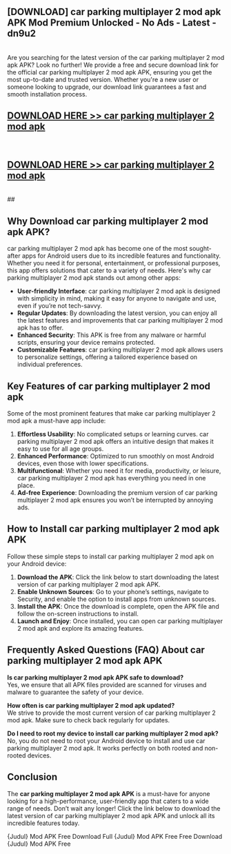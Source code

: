 ## [DOWNLOAD] car parking multiplayer 2 mod apk APK Mod  Premium Unlocked - No Ads - Latest - dn9u2 <br>
<br>
Are you searching for the latest version of the car parking multiplayer 2 mod apk APK? Look no further! We provide a free and secure download link for the official car parking multiplayer 2 mod apk APK, ensuring you get the most up-to-date and trusted version. Whether you're a new user or someone looking to upgrade, our download link guarantees a fast and smooth installation process.


## [DOWNLOAD HERE >> car parking multiplayer 2 mod apk](http://leaked.freeplayer.one?title=car_parking_multiplayer_2_mod_apk&ref=06)
  <br>

## [DOWNLOAD HERE >> car parking multiplayer 2 mod apk](http://leaked.freeplayer.one?title=car_parking_multiplayer_2_mod_apk&ref=06)
  <br>
  ##



## Why Download car parking multiplayer 2 mod apk APK?

car parking multiplayer 2 mod apk has become one of the most sought-after apps for Android users due to its incredible features and functionality. Whether you need it for personal, entertainment, or professional purposes, this app offers solutions that cater to a variety of needs. Here's why car parking multiplayer 2 mod apk stands out among other apps:

- **User-friendly Interface**: car parking multiplayer 2 mod apk is designed with simplicity in mind, making it easy for anyone to navigate and use, even if you’re not tech-savvy.
- **Regular Updates**: By downloading the latest version, you can enjoy all the latest features and improvements that car parking multiplayer 2 mod apk has to offer.
- **Enhanced Security**: This APK is free from any malware or harmful scripts, ensuring your device remains protected.
- **Customizable Features**: car parking multiplayer 2 mod apk allows users to personalize settings, offering a tailored experience based on individual preferences.

## Key Features of car parking multiplayer 2 mod apk

Some of the most prominent features that make car parking multiplayer 2 mod apk a must-have app include:

1. **Effortless Usability**: No complicated setups or learning curves. car parking multiplayer 2 mod apk offers an intuitive design that makes it easy to use for all age groups.
2. **Enhanced Performance**: Optimized to run smoothly on most Android devices, even those with lower specifications.
3. **Multifunctional**: Whether you need it for media, productivity, or leisure, car parking multiplayer 2 mod apk has everything you need in one place.
4. **Ad-free Experience**: Downloading the premium version of car parking multiplayer 2 mod apk ensures you won’t be interrupted by annoying ads.

## How to Install car parking multiplayer 2 mod apk APK

Follow these simple steps to install car parking multiplayer 2 mod apk on your Android device:

1. **Download the APK**: Click the link below to start downloading the latest version of car parking multiplayer 2 mod apk APK.
2. **Enable Unknown Sources**: Go to your phone’s settings, navigate to Security, and enable the option to install apps from unknown sources.
3. **Install the APK**: Once the download is complete, open the APK file and follow the on-screen instructions to install.
4. **Launch and Enjoy**: Once installed, you can open car parking multiplayer 2 mod apk and explore its amazing features.

## Frequently Asked Questions (FAQ) About car parking multiplayer 2 mod apk APK

**Is car parking multiplayer 2 mod apk APK safe to download?**  
Yes, we ensure that all APK files provided are scanned for viruses and malware to guarantee the safety of your device.

**How often is car parking multiplayer 2 mod apk updated?**  
We strive to provide the most current version of car parking multiplayer 2 mod apk. Make sure to check back regularly for updates.

**Do I need to root my device to install car parking multiplayer 2 mod apk?**  
No, you do not need to root your Android device to install and use car parking multiplayer 2 mod apk. It works perfectly on both rooted and non-rooted devices.

## Conclusion

The **car parking multiplayer 2 mod apk APK** is a must-have for anyone looking for a high-performance, user-friendly app that caters to a wide range of needs. Don’t wait any longer! Click the link below to download the latest version of car parking multiplayer 2 mod apk APK and unlock all its incredible features today.

{Judul} Mod APK Free
Download Full {Judul} Mod APK Free
Free Download {Judul} Mod APK Free

